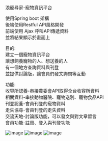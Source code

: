 浪寵尋家-寵物資訊平台  
  
使用Spring boot 架構  
後端使用Restful API風格開發  
前端使用 Ajax 呼叫API傳遞資料  
並將結果顯示於畫面上  
  
目的:  
建立一個寵物資訊平台  
讓想飼養寵物的人、想送養的人  
有一個地方查詢資料與刊登  
並提供討論版，讓會員們發文詢問等互動  
  
功能:  
收容所認養-串接農委會API取得全台收容所資料  
相關資料-串接動物醫院、寵物送別、寵物食品API  
刊登認養-會員刊登的寵物資料  
走失協尋-會員刊登的走失資料  
交流天地-討論版功能，可以發文與對文章留言  
會員功能-註冊、登入與刊登功能  

![image](https://github.com/dogdogdogdogdogdogdogdogdog/animal/blob/main/.mvn/wrapper/index.png)
![image](https://github.com/dogdogdogdogdogdogdogdogdog/animal/blob/main/.mvn/wrapper/info.png)
![image](https://github.com/dogdogdogdogdogdogdogdogdog/animal/blob/main/.mvn/wrapper/forum.png)
